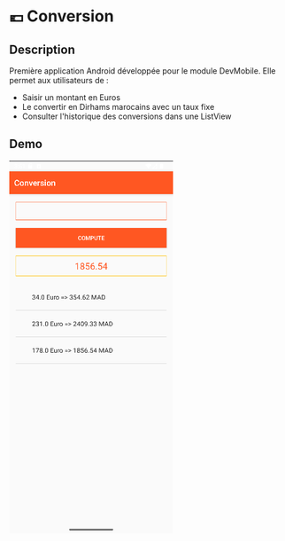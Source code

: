 # 💶 Conversion

## Description
Première application Android développée pour le module DevMobile.
Elle permet aux utilisateurs de :

- Saisir un montant en Euros
 - Le convertir en Dirhams marocains avec un taux fixe
- Consulter l'historique des conversions dans une ListView


## Demo
![Conversion](images/app1.png)